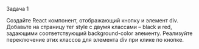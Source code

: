 Задача 1

Создайте React компонент, отображающий кнопку и элемент div. Добавьте на страницу тег style с двумя классами – black и red, задающими соответствующий background-color элементу. Реализуйте переключение этих классов для элемента div при клике по кнопке.